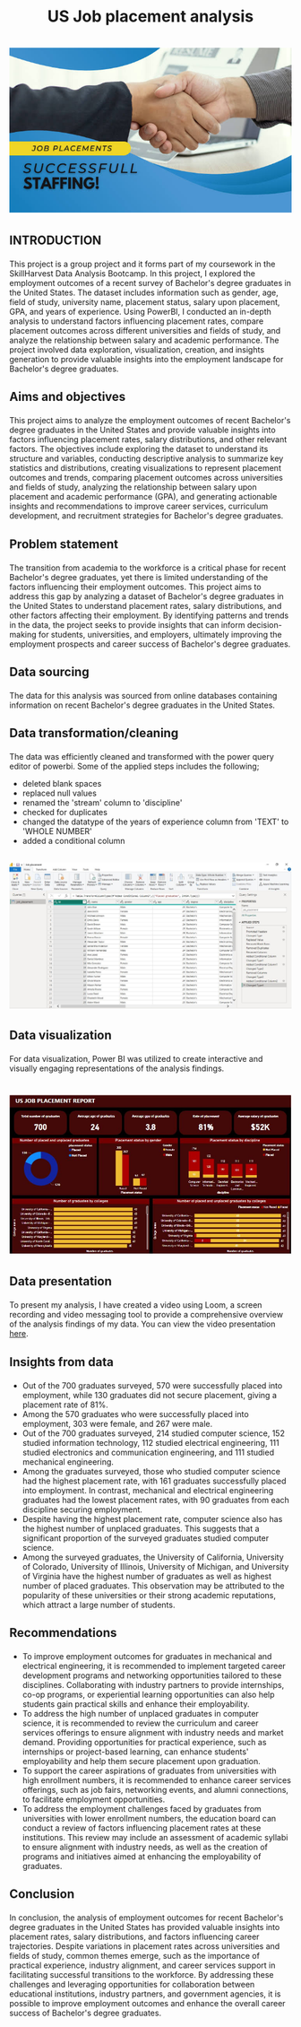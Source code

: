 # <p align='center'/> US Job placement analysis </p>
# <div align='center'><img src='Images/Image1.jpeg'></div>
## <p align='left'/> INTRODUCTION </p>
This project is a group project and it forms part of my coursework in the SkillHarvest Data Analysis Bootcamp. In this project, I explored the employment outcomes of a recent survey of Bachelor's degree graduates in the United States. The dataset includes information such as gender, age, field of study, university name, placement status, salary upon placement, GPA, and years of experience. Using PowerBI, I conducted an in-depth analysis to understand factors influencing placement rates, compare placement outcomes across different universities and fields of study, and analyze the relationship between salary and academic performance. The project involved data exploration, visualization, creation, and insights generation to provide valuable insights into the employment landscape for Bachelor's degree graduates.
## <p align='left'/> Aims and objectives </p>
This project aims to analyze the employment outcomes of recent Bachelor's degree graduates in the United States and provide valuable insights into factors influencing placement rates, salary distributions, and other relevant factors. The objectives include exploring the dataset to understand its structure and variables, conducting descriptive analysis to summarize key statistics and distributions, creating visualizations to represent placement outcomes and trends, comparing placement outcomes across universities and fields of study, analyzing the relationship between salary upon placement and academic performance (GPA), and generating actionable insights and recommendations to improve career services, curriculum development, and recruitment strategies for Bachelor's degree graduates.
## <p align='left'/> Problem statement </p>
The transition from academia to the workforce is a critical phase for recent Bachelor's degree graduates, yet there is limited understanding of the factors influencing their employment outcomes. This project aims to address this gap by analyzing a dataset of Bachelor's degree graduates in the United States to understand placement rates, salary distributions, and other factors affecting their employment. By identifying patterns and trends in the data, the project seeks to provide insights that can inform decision-making for students, universities, and employers, ultimately improving the employment prospects and career success of Bachelor's degree graduates.
## <p align='left'/> Data sourcing </p>
The data for this analysis was sourced from online databases containing information on recent Bachelor's degree graduates in the United States.
## <p align='left'/> Data transformation/cleaning </p>
The data was efficiently cleaned and transformed with the power query editor of powerbi. Some of the applied steps includes the following;
- deleted blank spaces
- replaced null values
- renamed the 'stream' column to 'discipline'
- checked for duplicates
- changed the datatype of the years of experience column from 'TEXT' to 'WHOLE NUMBER'
- added a conditional column 
## <div align='center'><img src='Images/Image2.JPG'></div>
## <p align='left'/> Data visualization </p>
For data visualization, Power BI was utilized to create interactive and visually engaging representations of the analysis findings.
# <div align='center'><img src='Images/Image3.JPG'></div>
## <div align='left'/> Data presentation </p>
To present my analysis, I have created a video using Loom, a screen recording and video messaging tool to provide a comprehensive overview of the analysis findings of my data. You can view the video presentation [here](https://www.loom.com/share/467f40cd626644c1a0956cb3a25961b8?sid=ce72a036-c7b0-449f-8716-0d630f8a196f).
## <p align='left'/> Insights from data </p>
- Out of the 700 graduates surveyed, 570 were successfully placed into employment, while 130 graduates did not secure placement, giving a placement rate of 81%.
- Among the 570 graduates who were successfully placed into employment, 303 were female, and 267 were male.
- Out of the 700 graduates surveyed, 214 studied computer science, 152 studied information technology, 112 studied electrical engineering, 111 studied electronics and communication engineering, and 111 studied mechanical engineering.
- Among the graduates surveyed, those who studied computer science had the highest placement rate, with 161 graduates successfully placed into employment. In contrast, mechanical and electrical engineering graduates had the lowest placement rates, with 90 graduates from each discipline securing employment.
- Despite having the highest placement rate, computer science also has the highest number of unplaced graduates. This suggests that a significant proportion of the surveyed graduates studied computer science.
- Among the surveyed graduates, the University of California, University of Colorado, University of Illinois, University of Michigan, and University of Virginia have the highest number of graduates as well as highest number of placed graduates. This observation may be attributed to the popularity of these universities or their strong academic reputations, which attract a large number of students.
## <p align='left'/> Recommendations </p>
- To improve employment outcomes for graduates in mechanical and electrical engineering, it is recommended to implement targeted career development programs and networking opportunities tailored to these disciplines. Collaborating with industry partners to provide internships, co-op programs, or experiential learning opportunities can also help students gain practical skills and enhance their employability.
- To address the high number of unplaced graduates in computer science, it is recommended to review the curriculum and career services offerings to ensure alignment with industry needs and market demand. Providing opportunities for practical experience, such as internships or project-based learning, can enhance students' employability and help them secure placement upon graduation.
- To support the career aspirations of graduates from universities with high enrollment numbers, it is recommended to enhance career services offerings, such as job fairs, networking events, and alumni connections, to facilitate employment opportunities.
- To address the employment challenges faced by graduates from universities with lower enrollment numbers, the education board can conduct a review of factors influencing placement rates at these institutions. This review may include an assessment of academic syllabi to ensure alignment with industry needs, as well as the creation of programs and initiatives aimed at enhancing the employability of graduates.
## <p align='left'/> Conclusion </p>
In conclusion, the analysis of employment outcomes for recent Bachelor's degree graduates in the United States has provided valuable insights into placement rates, salary distributions, and factors influencing career trajectories. Despite variations in placement rates across universities and fields of study, common themes emerge, such as the importance of practical experience, industry alignment, and career services support in facilitating successful transitions to the workforce. By addressing these challenges and leveraging opportunities for collaboration between educational institutions, industry partners, and government agencies, it is possible to improve employment outcomes and enhance the overall career success of Bachelor's degree graduates.
